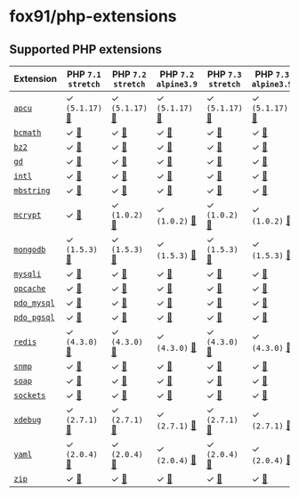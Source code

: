 # fox91/php-extensions

## Supported PHP extensions

Extension | PHP `7.1` `stretch` | PHP `7.2` `stretch` | PHP `7.2` `alpine3.9` | PHP `7.3` `stretch` | PHP `7.3` `alpine3.9`
----------|---------------------|---------------------|-----------------------|---------------------|----------------------
[`apcu`](https://php.net/apcu) | ✓ `(5.1.17)` [:whale:](https://github.com/fox91/docker-php-extensions/blob/master/7.1/stretch/pecl_apcu/Dockerfile) | ✓ `(5.1.17)` [:whale:](https://github.com/fox91/docker-php-extensions/blob/master/7.2/stretch/pecl_apcu/Dockerfile) | ✓ `(5.1.17)` [:whale:](https://github.com/fox91/docker-php-extensions/blob/master/7.2/alpine3.9/pecl_apcu/Dockerfile) | ✓ `(5.1.17)` [:whale:](https://github.com/fox91/docker-php-extensions/blob/master/7.3/stretch/pecl_apcu/Dockerfile) | ✓ `(5.1.17)` [:whale:](https://github.com/fox91/docker-php-extensions/blob/master/7.3/alpine3.9/pecl_apcu/Dockerfile)
[`bcmath`](https://php.net/bcmath) | ✓ [:whale:](https://github.com/fox91/docker-php-extensions/blob/master/7.1/stretch/bcmath/Dockerfile) | ✓ [:whale:](https://github.com/fox91/docker-php-extensions/blob/master/7.2/stretch/bcmath/Dockerfile) | ✓ [:whale:](https://github.com/fox91/docker-php-extensions/blob/master/7.2/alpine3.9/bcmath/Dockerfile) | ✓ [:whale:](https://github.com/fox91/docker-php-extensions/blob/master/7.3/stretch/bcmath/Dockerfile) | ✓ [:whale:](https://github.com/fox91/docker-php-extensions/blob/master/7.3/alpine3.9/bcmath/Dockerfile)
[`bz2`](https://php.net/bz2) | ✓ [:whale:](https://github.com/fox91/docker-php-extensions/blob/master/7.1/stretch/bz2/Dockerfile) | ✓ [:whale:](https://github.com/fox91/docker-php-extensions/blob/master/7.2/stretch/bz2/Dockerfile) | ✓ [:whale:](https://github.com/fox91/docker-php-extensions/blob/master/7.2/alpine3.9/bz2/Dockerfile) | ✓ [:whale:](https://github.com/fox91/docker-php-extensions/blob/master/7.3/stretch/bz2/Dockerfile) | ✓ [:whale:](https://github.com/fox91/docker-php-extensions/blob/master/7.3/alpine3.9/bz2/Dockerfile)
[`gd`](https://php.net/gd) | ✓ [:whale:](https://github.com/fox91/docker-php-extensions/blob/master/7.1/stretch/gd/Dockerfile) | ✓ [:whale:](https://github.com/fox91/docker-php-extensions/blob/master/7.2/stretch/gd/Dockerfile) | ✓ [:whale:](https://github.com/fox91/docker-php-extensions/blob/master/7.2/alpine3.9/gd/Dockerfile) | ✓ [:whale:](https://github.com/fox91/docker-php-extensions/blob/master/7.3/stretch/gd/Dockerfile) | ✓ [:whale:](https://github.com/fox91/docker-php-extensions/blob/master/7.3/alpine3.9/gd/Dockerfile)
[`intl`](https://php.net/intl) | ✓ [:whale:](https://github.com/fox91/docker-php-extensions/blob/master/7.1/stretch/intl/Dockerfile) | ✓ [:whale:](https://github.com/fox91/docker-php-extensions/blob/master/7.2/stretch/intl/Dockerfile) | ✓ [:whale:](https://github.com/fox91/docker-php-extensions/blob/master/7.2/alpine3.9/intl/Dockerfile) | ✓ [:whale:](https://github.com/fox91/docker-php-extensions/blob/master/7.3/stretch/intl/Dockerfile) | ✓ [:whale:](https://github.com/fox91/docker-php-extensions/blob/master/7.3/alpine3.9/intl/Dockerfile)
[`mbstring`](https://php.net/mbstring) | ✓ [:whale:](https://github.com/fox91/docker-php-extensions/blob/master/7.1/stretch/mbstring/Dockerfile) | ✓ [:whale:](https://github.com/fox91/docker-php-extensions/blob/master/7.2/stretch/mbstring/Dockerfile) | ✓ [:whale:](https://github.com/fox91/docker-php-extensions/blob/master/7.2/alpine3.9/mbstring/Dockerfile) | ✓ [:whale:](https://github.com/fox91/docker-php-extensions/blob/master/7.3/stretch/mbstring/Dockerfile) | ✓ [:whale:](https://github.com/fox91/docker-php-extensions/blob/master/7.3/alpine3.9/mbstring/Dockerfile)
[`mcrypt`](https://php.net/mcrypt) | ✓ [:whale:](https://github.com/fox91/docker-php-extensions/blob/master/7.1/stretch/mcrypt/Dockerfile) | ✓ `(1.0.2)` [:whale:](https://github.com/fox91/docker-php-extensions/blob/master/7.2/stretch/pecl_mcrypt/Dockerfile) | ✓ `(1.0.2)` [:whale:](https://github.com/fox91/docker-php-extensions/blob/master/7.2/alpine3.9/pecl_mcrypt/Dockerfile) | ✓ `(1.0.2)` [:whale:](https://github.com/fox91/docker-php-extensions/blob/master/7.3/stretch/pecl_mcrypt/Dockerfile) | ✓ `(1.0.2)` [:whale:](https://github.com/fox91/docker-php-extensions/blob/master/7.3/alpine3.9/pecl_mcrypt/Dockerfile)
[`mongodb`](https://php.net/mongodb) | ✓ `(1.5.3)` [:whale:](https://github.com/fox91/docker-php-extensions/blob/master/7.1/stretch/pecl_mongodb/Dockerfile) | ✓ `(1.5.3)` [:whale:](https://github.com/fox91/docker-php-extensions/blob/master/7.2/stretch/pecl_mongodb/Dockerfile) | ✓ `(1.5.3)` [:whale:](https://github.com/fox91/docker-php-extensions/blob/master/7.2/alpine3.9/pecl_mongodb/Dockerfile) | ✓ `(1.5.3)` [:whale:](https://github.com/fox91/docker-php-extensions/blob/master/7.3/stretch/pecl_mongodb/Dockerfile) | ✓ `(1.5.3)` [:whale:](https://github.com/fox91/docker-php-extensions/blob/master/7.3/alpine3.9/pecl_mongodb/Dockerfile)
[`mysqli`](https://php.net/mysqli) | ✓ [:whale:](https://github.com/fox91/docker-php-extensions/blob/master/7.1/stretch/mysqli/Dockerfile) | ✓ [:whale:](https://github.com/fox91/docker-php-extensions/blob/master/7.2/stretch/mysqli/Dockerfile) | ✓ [:whale:](https://github.com/fox91/docker-php-extensions/blob/master/7.2/alpine3.9/mysqli/Dockerfile) | ✓ [:whale:](https://github.com/fox91/docker-php-extensions/blob/master/7.3/stretch/mysqli/Dockerfile) | ✓ [:whale:](https://github.com/fox91/docker-php-extensions/blob/master/7.3/alpine3.9/mysqli/Dockerfile)
[`opcache`](https://php.net/opcache) | ✓ [:whale:](https://github.com/fox91/docker-php-extensions/blob/master/7.1/stretch/opcache/Dockerfile) | ✓ [:whale:](https://github.com/fox91/docker-php-extensions/blob/master/7.2/stretch/opcache/Dockerfile) | ✓ [:whale:](https://github.com/fox91/docker-php-extensions/blob/master/7.2/alpine3.9/opcache/Dockerfile) | ✓ [:whale:](https://github.com/fox91/docker-php-extensions/blob/master/7.3/stretch/opcache/Dockerfile) | ✓ [:whale:](https://github.com/fox91/docker-php-extensions/blob/master/7.3/alpine3.9/opcache/Dockerfile)
[`pdo_mysql`](https://php.net/pdo_mysql) | ✓ [:whale:](https://github.com/fox91/docker-php-extensions/blob/master/7.1/stretch/pdo_mysql/Dockerfile) | ✓ [:whale:](https://github.com/fox91/docker-php-extensions/blob/master/7.2/stretch/pdo_mysql/Dockerfile) | ✓ [:whale:](https://github.com/fox91/docker-php-extensions/blob/master/7.2/alpine3.9/pdo_mysql/Dockerfile) | ✓ [:whale:](https://github.com/fox91/docker-php-extensions/blob/master/7.3/stretch/pdo_mysql/Dockerfile) | ✓ [:whale:](https://github.com/fox91/docker-php-extensions/blob/master/7.3/alpine3.9/pdo_mysql/Dockerfile)
[`pdo_pgsql`](https://php.net/pdo_pgsql) | ✓ [:whale:](https://github.com/fox91/docker-php-extensions/blob/master/7.1/stretch/pdo_pgsql/Dockerfile) | ✓ [:whale:](https://github.com/fox91/docker-php-extensions/blob/master/7.2/stretch/pdo_pgsql/Dockerfile) | ✓ [:whale:](https://github.com/fox91/docker-php-extensions/blob/master/7.2/alpine3.9/pdo_pgsql/Dockerfile) | ✓ [:whale:](https://github.com/fox91/docker-php-extensions/blob/master/7.3/stretch/pdo_pgsql/Dockerfile) | ✓ [:whale:](https://github.com/fox91/docker-php-extensions/blob/master/7.3/alpine3.9/pdo_pgsql/Dockerfile)
[`redis`](https://pecl.php.net/package/redis) | ✓ `(4.3.0)` [:whale:](https://github.com/fox91/docker-php-extensions/blob/master/7.1/stretch/pecl_redis/Dockerfile) | ✓ `(4.3.0)` [:whale:](https://github.com/fox91/docker-php-extensions/blob/master/7.2/stretch/pecl_redis/Dockerfile) | ✓ `(4.3.0)` [:whale:](https://github.com/fox91/docker-php-extensions/blob/master/7.2/alpine3.9/pecl_redis/Dockerfile) | ✓ `(4.3.0)` [:whale:](https://github.com/fox91/docker-php-extensions/blob/master/7.3/stretch/pecl_redis/Dockerfile) | ✓ `(4.3.0)` [:whale:](https://github.com/fox91/docker-php-extensions/blob/master/7.3/alpine3.9/pecl_redis/Dockerfile)
[`snmp`](https://php.net/snmp) | ✓ [:whale:](https://github.com/fox91/docker-php-extensions/blob/master/7.1/stretch/snmp/Dockerfile) | ✓ [:whale:](https://github.com/fox91/docker-php-extensions/blob/master/7.2/stretch/snmp/Dockerfile) | ✓ [:whale:](https://github.com/fox91/docker-php-extensions/blob/master/7.2/alpine3.9/snmp/Dockerfile) | ✓ [:whale:](https://github.com/fox91/docker-php-extensions/blob/master/7.3/stretch/snmp/Dockerfile) | ✓ [:whale:](https://github.com/fox91/docker-php-extensions/blob/master/7.3/alpine3.9/snmp/Dockerfile)
[`soap`](https://php.net/soap) | ✓ [:whale:](https://github.com/fox91/docker-php-extensions/blob/master/7.1/stretch/soap/Dockerfile) | ✓ [:whale:](https://github.com/fox91/docker-php-extensions/blob/master/7.2/stretch/soap/Dockerfile) | ✓ [:whale:](https://github.com/fox91/docker-php-extensions/blob/master/7.2/alpine3.9/soap/Dockerfile) | ✓ [:whale:](https://github.com/fox91/docker-php-extensions/blob/master/7.3/stretch/soap/Dockerfile) | ✓ [:whale:](https://github.com/fox91/docker-php-extensions/blob/master/7.3/alpine3.9/soap/Dockerfile)
[`sockets`](https://php.net/sockets) | ✓ [:whale:](https://github.com/fox91/docker-php-extensions/blob/master/7.1/stretch/sockets/Dockerfile) | ✓ [:whale:](https://github.com/fox91/docker-php-extensions/blob/master/7.2/stretch/sockets/Dockerfile) | ✓ [:whale:](https://github.com/fox91/docker-php-extensions/blob/master/7.2/alpine3.9/sockets/Dockerfile) | ✓ [:whale:](https://github.com/fox91/docker-php-extensions/blob/master/7.3/stretch/sockets/Dockerfile) | ✓ [:whale:](https://github.com/fox91/docker-php-extensions/blob/master/7.3/alpine3.9/sockets/Dockerfile)
[`xdebug`](https://pecl.php.net/package/xdebug) | ✓ `(2.7.1)` [:whale:](https://github.com/fox91/docker-php-extensions/blob/master/7.1/stretch/pecl_xdebug/Dockerfile) | ✓ `(2.7.1)` [:whale:](https://github.com/fox91/docker-php-extensions/blob/master/7.2/stretch/pecl_xdebug/Dockerfile) | ✓ `(2.7.1)` [:whale:](https://github.com/fox91/docker-php-extensions/blob/master/7.2/alpine3.9/pecl_xdebug/Dockerfile) | ✓ `(2.7.1)` [:whale:](https://github.com/fox91/docker-php-extensions/blob/master/7.3/stretch/pecl_xdebug/Dockerfile) | ✓ `(2.7.1)` [:whale:](https://github.com/fox91/docker-php-extensions/blob/master/7.3/alpine3.9/pecl_xdebug/Dockerfile)
[`yaml`](https://pecl.php.net/package/yaml) | ✓ `(2.0.4)` [:whale:](https://github.com/fox91/docker-php-extensions/blob/master/7.1/stretch/pecl_yaml/Dockerfile) | ✓ `(2.0.4)` [:whale:](https://github.com/fox91/docker-php-extensions/blob/master/7.2/stretch/pecl_yaml/Dockerfile) | ✓ `(2.0.4)` [:whale:](https://github.com/fox91/docker-php-extensions/blob/master/7.2/alpine3.9/pecl_yaml/Dockerfile) | ✓ `(2.0.4)` [:whale:](https://github.com/fox91/docker-php-extensions/blob/master/7.3/stretch/pecl_yaml/Dockerfile) | ✓ `(2.0.4)` [:whale:](https://github.com/fox91/docker-php-extensions/blob/master/7.3/alpine3.9/pecl_yaml/Dockerfile)
[`zip`](https://php.net/zip) | ✓ [:whale:](https://github.com/fox91/docker-php-extensions/blob/master/7.1/stretch/zip/Dockerfile) | ✓ [:whale:](https://github.com/fox91/docker-php-extensions/blob/master/7.2/stretch/zip/Dockerfile) | ✓ [:whale:](https://github.com/fox91/docker-php-extensions/blob/master/7.2/alpine3.9/zip/Dockerfile) | ✓ [:whale:](https://github.com/fox91/docker-php-extensions/blob/master/7.3/stretch/zip/Dockerfile) | ✓ [:whale:](https://github.com/fox91/docker-php-extensions/blob/master/7.3/alpine3.9/zip/Dockerfile)
